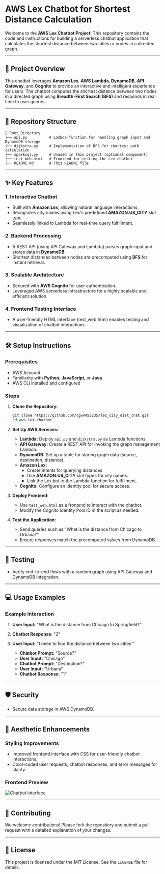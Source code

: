 # AWS Lex Chatbot for Shortest Distance Calculation

Welcome to the **AWS Lex Chatbot Project**! This repository contains the code and instructions for building a serverless chatbot application that calculates the shortest distance between two cities or nodes in a directed graph.

---

## 🚀 **Project Overview**
This chatbot leverages **Amazon Lex**, **AWS Lambda**, **DynamoDB**, **API Gateway**, and **Cognito** to provide an interactive and intelligent experience for users. The chatbot computes the shortest distance between two nodes in a directed graph using **Breadth-First Search (BFS)** and responds in real time to user queries.

---

## 📂 **Repository Structure**

```
📁 Root Directory
├── api.py          # Lambda function for handling graph input and DynamoDB storage
├── dijkstra.py     # Implementation of BFS for shortest path calculation
├── sparksql.py     # Unused in this project (optional component)
├── test_web.html   # Frontend for testing the Lex chatbot
├── README.md       # This README file
```

---

## ✨ **Key Features**

### 1. **Interactive Chatbot**
- Built with **Amazon Lex**, allowing natural language interactions.
- Recognizes city names using Lex's predefined **AMAZON.US_CITY** slot type.
- Seamlessly linked to Lambda for real-time query fulfillment.

### 2. **Backend Processing**
- A REST API (using API Gateway and Lambda) parses graph input and stores data in **DynamoDB**.
- Shortest distances between nodes are precomputed using **BFS** for instant retrieval.

### 3. **Scalable Architecture**
- Secured with **AWS Cognito** for user authentication.
- Leveraged AWS serverless infrastructure for a highly scalable and efficient solution.

### 4. **Frontend Testing Interface**
- A user-friendly HTML interface (test_web.html) enables testing and visualization of chatbot interactions.

---

## 🛠 **Setup Instructions**

### Prerequisites
- AWS Account
- Familiarity with **Python**, **JavaScript**, or **Java**
- AWS CLI installed and configured

### Steps
1. **Clone the Repository:**
   ```bash
   git clone https://github.com/cgw4455235/lex_city_dist_chat.git
   cd aws-lex-chatbot
   ```

2. **Set Up AWS Services:**
   - **Lambda:** Deploy `api.py` and `dijkstra.py` as Lambda functions.
   - **API Gateway:** Create a REST API for invoking the graph management Lambda.
   - **DynamoDB:** Set up a table for storing graph data (source, destination, distance).
   - **Amazon Lex:**
     - Create intents for querying distances.
     - Use **AMAZON.US_CITY** slot types for city names.
     - Link the Lex bot to the Lambda function for fulfillment.
   - **Cognito:** Configure an identity pool for secure access.

3. **Deploy Frontend:**
   - Use `test_web.html` as a frontend to interact with the chatbot.
   - Modify the Cognito Identity Pool ID in the script as needed.

4. **Test the Application:**
   - Send queries such as "What is the distance from Chicago to Urbana?"
   - Ensure responses match the precomputed values from DynamoDB.

---

## 🧪 **Testing**
- Verify end-to-end flows with a random graph using API Gateway and DynamoDB integration.

---

## 💻 **Usage Examples**
### Example Interaction
1. **User Input:** "What is the distance from Chicago to Springfield?"
2. **Chatbot Response:** "2"

3. **User Input:** "I need to find the distance between two cities."
   - **Chatbot Prompt:** "Source?"
   - **User Input:** "Chicago"
   - **Chatbot Prompt:** "Destination?"
   - **User Input:** "Urbana"
   - **Chatbot Response:** "1"

---

## 🛡 **Security**
- Secure data storage in AWS DynamoDB.

---

## 🎨 **Aesthetic Enhancements**
### Styling Improvements
- Improved frontend interface with CSS for user-friendly chatbot interactions.
- Color-coded user requests, chatbot responses, and error messages for clarity.

### Frontend Preview
![Chatbot Interface](https://via.placeholder.com/800x400.png?text=Frontend+Preview)

---

## 📝 **Contributing**
We welcome contributions! Please fork the repository and submit a pull request with a detailed explanation of your changes.

---

## 📜 **License**
This project is licensed under the MIT License. See the `LICENSE` file for details.


